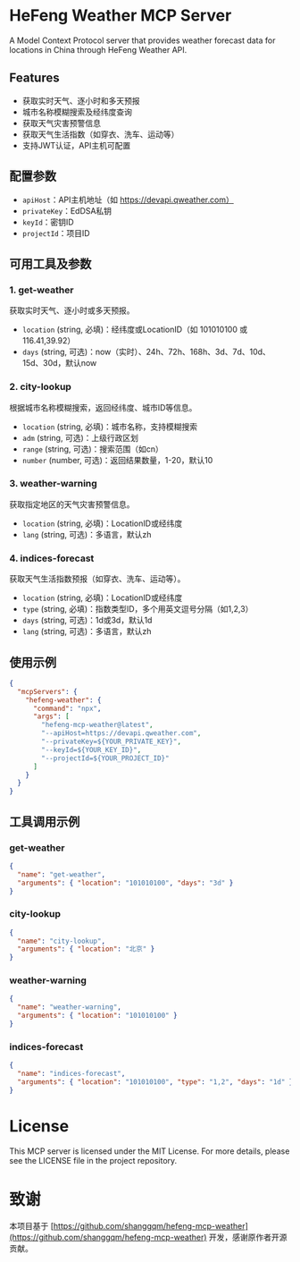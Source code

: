 # HeFeng Weather MCP Server

A Model Context Protocol server that provides weather forecast data for locations in China through HeFeng Weather API.

## Features

- 获取实时天气、逐小时和多天预报
- 城市名称模糊搜索及经纬度查询
- 获取天气灾害预警信息
- 获取天气生活指数（如穿衣、洗车、运动等）
- 支持JWT认证，API主机可配置

## 配置参数

- `apiHost`：API主机地址（如 https://devapi.qweather.com）
- `privateKey`：EdDSA私钥
- `keyId`：密钥ID
- `projectId`：项目ID

## 可用工具及参数

### 1. get-weather
获取实时天气、逐小时或多天预报。
- `location` (string, 必填)：经纬度或LocationID（如 101010100 或 116.41,39.92）
- `days` (string, 可选)：now（实时）、24h、72h、168h、3d、7d、10d、15d、30d，默认now

### 2. city-lookup
根据城市名称模糊搜索，返回经纬度、城市ID等信息。
- `location` (string, 必填)：城市名称，支持模糊搜索
- `adm` (string, 可选)：上级行政区划
- `range` (string, 可选)：搜索范围（如cn）
- `number` (number, 可选)：返回结果数量，1-20，默认10

### 3. weather-warning
获取指定地区的天气灾害预警信息。
- `location` (string, 必填)：LocationID或经纬度
- `lang` (string, 可选)：多语言，默认zh

### 4. indices-forecast
获取天气生活指数预报（如穿衣、洗车、运动等）。
- `location` (string, 必填)：LocationID或经纬度
- `type` (string, 必填)：指数类型ID，多个用英文逗号分隔（如1,2,3）
- `days` (string, 可选)：1d或3d，默认1d
- `lang` (string, 可选)：多语言，默认zh

## 使用示例

```json
{
  "mcpServers": {
    "hefeng-weather": {
      "command": "npx",
      "args": [
        "hefeng-mcp-weather@latest",
        "--apiHost=https://devapi.qweather.com",
        "--privateKey=${YOUR_PRIVATE_KEY}",
        "--keyId=${YOUR_KEY_ID}",
        "--projectId=${YOUR_PROJECT_ID}"
      ]
    }
  }
}
```

## 工具调用示例

### get-weather
```json
{
  "name": "get-weather",
  "arguments": { "location": "101010100", "days": "3d" }
}
```

### city-lookup
```json
{
  "name": "city-lookup",
  "arguments": { "location": "北京" }
}
```

### weather-warning
```json
{
  "name": "weather-warning",
  "arguments": { "location": "101010100" }
}
```

### indices-forecast
```json
{
  "name": "indices-forecast",
  "arguments": { "location": "101010100", "type": "1,2", "days": "1d" }
}
```

# License

This MCP server is licensed under the MIT License. For more details, please see the LICENSE file in the project repository.

# 致谢

本项目基于 [https://github.com/shanggqm/hefeng-mcp-weather](https://github.com/shanggqm/hefeng-mcp-weather) 开发，感谢原作者开源贡献。
